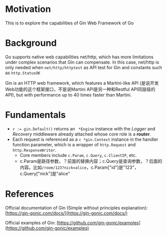 # Motivation
This is to explore the capabilities of Gin Web Framework of Go
# Background
Go supports native web capabilities net/http, which has more limitations under complex scenarios that Gin can compensate.
In this case, net/http is only needed when `net/http/httptest` as API test for Gin and constants such as `http.StatusOK`

Gin is an HTTP web framework, which features a Martini-like API (是说开发Web功能的这个框架接口，不是说Martini API是另一种和Restful API同层级的API),
but with performance up to 40 times faster than Martini.

# Fundamentals
- `r := gin.Default()` returns an ` *Engine` instance with the *Logger* and *Recovery* middleware already attached whose core role is a **router**.
- Each request is referenced as a `c *gin.Context` instance in the handler function parameter, which is a wrapper of `http.Request` and `http.ResponseWriter`.
    - Core members include `c.Param`, `c.Query`, `c.ClientIP`, etc.
    - c.Param是路径参数，？前面的替换内容；c.Query是查询参数，？后面的内容。比如`/room/123?nick=alice`，c.Param["id"]是"123"，c.Query["nick"]是"alice"

# References
Official documentation of Gin (Simple without principles explanation): [https://gin-gonic.com/docs/](https://gin-gonic.com/docs/)

Official examples of Gin: [https://github.com/gin-gonic/examples](https://github.com/gin-gonic/examples)



